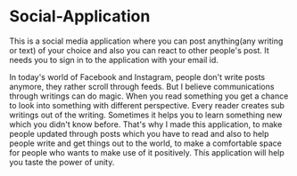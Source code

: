 # Social-Application
This is a social media application where you can post anything(any writing or text) of your choice and also you can react to other people's
post. It needs you to sign in to the application with your email id.

In today's world of Facebook and Instagram, people don't write posts anymore, they rather scroll through feeds. But I believe communications through writings can do magic. When you read something you get a chance to look into something with different perspective. Every reader creates sub writings out of the writing. Sometimes it helps you to learn something new which you didn't know before. That's why I made this application, to make people updated through posts which you have to read and also to help people write and get things out to the world, to make a comfortable space for people who wants to make use of it positively. This application will help you taste the power of unity.
